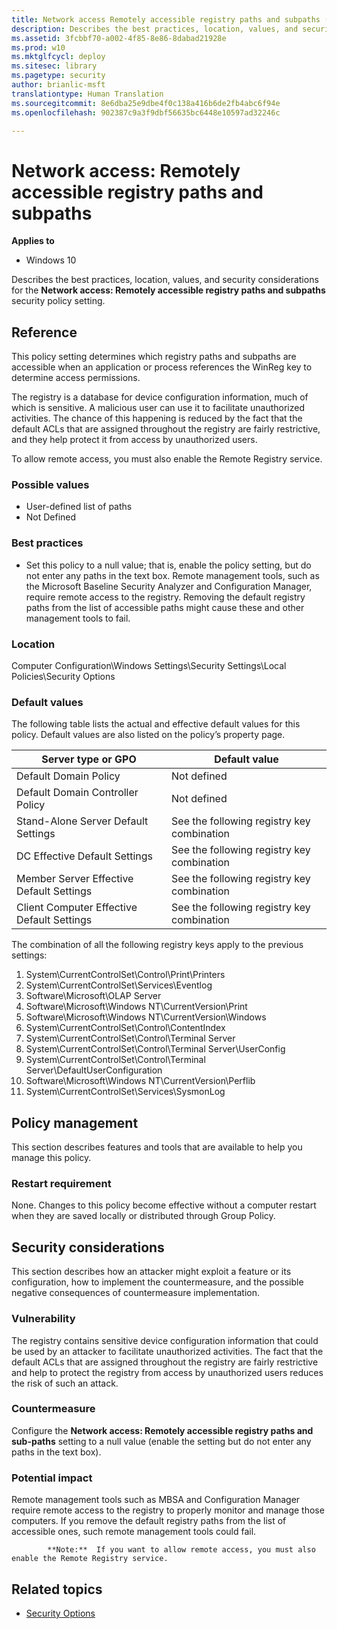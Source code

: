 ```yaml
---
title: Network access Remotely accessible registry paths and subpaths (Windows 10)
description: Describes the best practices, location, values, and security considerations for the Network access Remotely accessible registry paths and subpaths security policy setting.
ms.assetid: 3fcbbf70-a002-4f85-8e86-8dabad21928e
ms.prod: w10
ms.mktglfcycl: deploy
ms.sitesec: library
ms.pagetype: security
author: brianlic-msft
translationtype: Human Translation
ms.sourcegitcommit: 8e6dba25e9dbe4f0c138a416b6de2fb4abc6f94e
ms.openlocfilehash: 902387c9a3f9dbf56635bc6448e10597ad32246c

---
```


# Network access: Remotely accessible registry paths and subpaths

**Applies to**
-   Windows 10

Describes the best practices, location, values, and security considerations for the **Network access: Remotely accessible registry paths and subpaths** security policy setting.

## Reference

This policy setting determines which registry paths and subpaths are accessible when an application or process references the WinReg key to determine access permissions.

The registry is a database for device configuration information, much of which is sensitive. A malicious user can use it to facilitate unauthorized activities. The chance of this happening is reduced by the fact that the default ACLs that are assigned throughout the registry are fairly restrictive, and they help protect it from access by unauthorized users.

To allow remote access, you must also enable the Remote Registry service.

### Possible values

-   User-defined list of paths
-   Not Defined

### Best practices

-   Set this policy to a null value; that is, enable the policy setting, but do not enter any paths in the text box. Remote management tools, such as the Microsoft Baseline Security Analyzer and Configuration Manager, require remote access to the registry. Removing the default registry paths from the list of accessible paths might cause these and other management tools to fail.

### Location

Computer Configuration\\Windows Settings\\Security Settings\\Local Policies\\Security Options

### Default values

The following table lists the actual and effective default values for this policy. Default values are also listed on the policy’s property page.

| Server type or GPO | Default value |
| - | - |
| Default Domain Policy | Not defined| 
| Default Domain Controller Policy | Not defined| 
| Stand-Alone Server Default Settings | See the following registry key combination| 
| DC Effective Default Settings | See the following registry key combination| 
| Member Server Effective Default Settings | See the following registry key combination| 
| Client Computer Effective Default Settings | See the following registry key combination| 
 
The combination of all the following registry keys apply to the previous settings:

1.  System\\CurrentControlSet\\Control\\Print\\Printers
2.  System\\CurrentControlSet\\Services\\Eventlog
3.  Software\\Microsoft\\OLAP Server
4.  Software\\Microsoft\\Windows NT\\CurrentVersion\\Print
5.  Software\\Microsoft\\Windows NT\\CurrentVersion\\Windows
6.  System\\CurrentControlSet\\Control\\ContentIndex
7.  System\\CurrentControlSet\\Control\\Terminal Server
8.  System\\CurrentControlSet\\Control\\Terminal Server\\UserConfig
9.  System\\CurrentControlSet\\Control\\Terminal Server\\DefaultUserConfiguration
10. Software\\Microsoft\\Windows NT\\CurrentVersion\\Perflib
11. System\\CurrentControlSet\\Services\\SysmonLog

## Policy management

This section describes features and tools that are available to help you manage this policy.

### Restart requirement

None. Changes to this policy become effective without a computer restart when they are saved locally or distributed through Group Policy.

## Security considerations

This section describes how an attacker might exploit a feature or its configuration, how to implement the countermeasure, and the possible negative consequences of countermeasure implementation.

### Vulnerability

The registry contains sensitive device configuration information that could be used by an attacker to facilitate unauthorized activities. The fact that the default ACLs that are assigned throughout the registry are fairly restrictive and help to protect the registry from access by unauthorized users reduces the risk of such an attack.

### Countermeasure

Configure the **Network access: Remotely accessible registry paths and sub-paths** setting to a null value (enable the setting but do not enter any paths in the text box).

### Potential impact

Remote management tools such as MBSA and Configuration Manager require remote access to the registry to properly monitor and manage those computers. If you remove the default registry paths from the list of accessible ones, such remote management tools could fail.

>
            **Note:**  If you want to allow remote access, you must also enable the Remote Registry service.
 
## Related topics

- [Security Options](security-options.md)



<!--HONumber=Jun16_HO4-->


